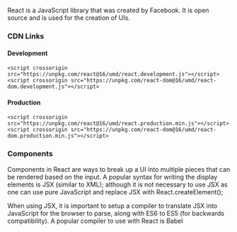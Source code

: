 React is a JavaScript library that was created by Facebook. It is open source and is used for the creation of UIs.
 
### CDN Links
 
#### Development
```
<script crossorigin src="https://unpkg.com/react@16/umd/react.development.js"></script>
<script crossorigin src="https://unpkg.com/react-dom@16/umd/react-dom.development.js"></script>
```

#### Production
```
<script crossorigin src="https://unpkg.com/react@16/umd/react.production.min.js"></script>
<script crossorigin src="https://unpkg.com/react-dom@16/umd/react-dom.production.min.js"></script>
```

### Components

Components in React are ways to break up a UI into multiple pieces that can be rendered based on the input. A popular syntax for writing the display elements is JSX (similar to XML); although it is not necessary to use JSX as one can use pure JavaScript and replace JSX with React.createElement(); 

When using JSX, it is important to setup a compiler to translate JSX into JavaScript for the browser to parse, along with ES6 to ES5 (for backwards compatibility). A popular compiler to use with React is Babel